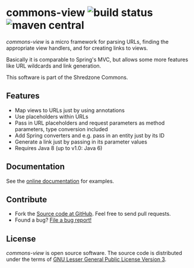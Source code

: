 # commons-view ![build status](https://shredzone.org/badge/commons-view.svg) ![maven central](https://maven-badges.herokuapp.com/maven-central/org.shredzone.commons/commons-view/badge.svg)

_commons-view_ is a micro framework for parsing URLs, finding the appropriate view handlers, and for creating links to views.

Basically it is comparable to Spring's MVC, but allows some more features like URL wildcards and link generation.

This software is part of the Shredzone Commons.

## Features

* Map views to URLs just by using annotations
* Use placeholders within URLs
* Pass in URL placeholders and request parameters as method parameters, type conversion included
* Add Spring converters and e.g. pass in an entity just by its ID
* Generate a link just by passing in its parameter values
* Requires Java 8 (up to v1.0: Java 6)

## Documentation

See the [online documentation](https://shredzone.org/maven/commons-view/) for examples.

## Contribute

* Fork the [Source code at GitHub](https://github.com/shred/commons-view). Feel free to send pull requests.
* Found a bug? [File a bug report!](https://github.com/shred/commons-view/issues)

## License

_commons-view_ is open source software. The source code is distributed under the terms of [GNU Lesser General Public License Version 3](http://www.gnu.org/licenses/lgpl-3.0.html).
